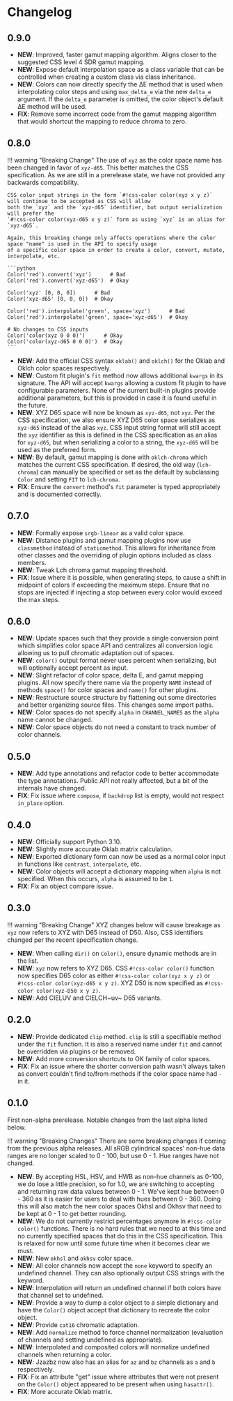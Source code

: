 # Changelog

## 0.9.0

- **NEW**: Improved, faster gamut mapping algorithm. Aligns closer to the suggested CSS level 4 SDR gamut mapping. 
- **NEW**: Expose default interpolation space as a class variable that can be controlled when creating a custom class
  via class inheritance.
- **NEW**: Colors can now directly specify the ∆E method that is used when interpolating color steps and using
  `max_delta_e` via the new `delta_e` argument. If the `delta_e` parameter is omitted, the color object's default ∆E
  method will be used.
- **FIX**: Remove some incorrect code from the gamut mapping algorithm that would shortcut the mapping to reduce chroma
  to zero.

## 0.8.0

!!! warning "Breaking Change"
    The use of `xyz` as the color space name has been changed in favor of `xyz-d65`. This better matches the CSS
    specification. As we are still in a prerelease state, we have not provided any backwards compatibility.

    CSS color input strings in the form `#!css-color color(xyz x y z)` will continue to be accepted as CSS will allow
    both the `xyz` and the `xyz-d65` identifier, but output serialization will prefer the
    `#!css-color color(xyz-d65 x y z)` form as using `xyz` is an alias for `xyz-d65`.

    Again, this breaking change only affects operations where the color space "name" is used in the API to specify usage
    of a specific color space in order to create a color, convert, mutate, interpolate, etc.

    ```python
    Color('red').convert('xyz')      # Bad
    Color('red').convert('xyz-d65')  # Okay

    Color('xyz' [0, 0, 0])      # Bad
    Color('xyz-d65' [0, 0, 0])  # Okay

    Color('red').interpolate('green', space='xyz')      # Bad
    Color('red').interpolate('green', space='xyz-d65')  # Okay

    # No changes to CSS inputs
    Color('color(xyz 0 0 0)')      # Okay
    Color('color(xyz-d65 0 0 0)')  # Okay
    ```

- **NEW**: Add the official CSS syntax `oklab()` and `oklch()` for the Oklab and Oklch color spaces respectively.
- **NEW**: Custom fit plugin's `fit` method now allows additional `kwargs` in its signature. The API will accept
  `kwargs` allowing a custom fit plugin to have configurable parameters. None of the current built-in plugins provide
  additional parameters, but this is provided in case it is found useful in the future.
- **NEW**: XYZ D65 space will now be known as `xyz-d65`, not `xyz`. Per the CSS specification, we also ensure XYZ D65
  color space serializes as `xyz-d65` instead of the alias `xyz`. CSS input string format will still accept the `xyz`
  identifier as this is defined in the CSS specification as an alias for `xyz-d65`, but when serializing a color to a
  string, the `xyz-d65` will be used as the preferred form.
- **NEW**: By default, gamut mapping is done with `oklch-chroma` which matches the current CSS specification. If
  desired, the old way (`lch-chroma`) can manually be specified or set as the default by subclassing `Color` and setting
  `FIT` to `lch-chroma`.
- **FIX**: Ensure the `convert` method's `fit` parameter is typed appropriately and is documented correctly.

## 0.7.0

- **NEW**: Formally expose `srgb-linear` as a valid color space.
- **NEW**: Distance plugins and gamut mapping plugins now use `classmethod` instead of `staticmethod`. This allows for
  inheritance from other classes and the overriding of plugin options included as class members.
- **NEW**: Tweak Lch chroma gamut mapping threshold.
- **FIX**: Issue where it is possible, when generating steps, to cause a shift in midpoint of colors if exceeding the
  maximum steps. Ensure that no stops are injected if injecting a stop between every color would exceed the max steps.

## 0.6.0

- **NEW**: Update spaces such that they provide a single conversion point which simplifies color space API and
  centralizes all conversion logic allowing us to pull chromatic adaptation out of spaces.
- **NEW**: `color()` output format never uses percent when serializing, but will optionally accept percent as input.
- **NEW**: Slight refactor of color space, delta E, and gamut mapping plugins. All now specify there name via the
  property `NAME` instead of methods `space()` for color spaces and `name()` for other plugins.
- **NEW**: Restructure source structure by flattening out some directories and better organizing source files. This
  changes some import paths.
- **NEW**: Color spaces do not specify `alpha` in `CHANNEL_NAMES` as the `alpha` name cannot be changed.
- **NEW**: Color space objects do not need a constant to track number of color channels.

## 0.5.0

- **NEW**: Add type annotations and refactor code to better accommodate the type annotations. Public API not really
  affected, but a bit of the internals have changed.
- **FIX**: Fix issue where `compose`, if `backdrop` list is empty, would not respect `in_place` option.

## 0.4.0

- **NEW**: Officially support Python 3.10.
- **NEW**: Slightly more accurate Oklab matrix calculation.
- **NEW**: Exported dictionary form can now be used as a normal color input in functions like `contrast`, `interpolate`,
  etc.
- **NEW**: Color objects will accept a dictionary mapping when `alpha` is not specified. When this occurs, `alpha` is
  assumed to be `1`.
- **FIX**: Fix an object compare issue.

## 0.3.0

!!! warning "Breaking Change"
    XYZ changes below will cause breakage as `xyz` now refers to XYZ with D65 instead of D50. Also, CSS identifiers
    changed per the recent specification change.

- **NEW**: When calling `dir()` on `Color()`, ensure dynamic methods are in the list.
- **NEW**: `xyz` now refers to XYZ D65. CSS `#!css-color color()` function now specifies D65 color as either
  `#!css-color color(xyz x y z)` or `#!css-color color(xyz-d65 x y z)`. XYZ D50 is now specified as
  `#!css-color color(xyz-D50 x y z)`.
- **NEW**: Add CIELUV and CIELCH~uv~ D65 variants.

## 0.2.0

- **NEW**: Provide dedicated `clip` method. `clip` is still a specifiable method under the `fit` function. It is also
  a reserved name under `fit` and cannot be overridden via plugins or be removed.
- **NEW**: Add more conversion shortcuts to OK family of color spaces.
- **FIX**: Fix an issue where the shorter conversion path wasn't always taken as convert couldn't find to/from methods
  if the color space name had `-` in it.

## 0.1.0

First non-alpha prerelease. Notable changes from the last alpha listed below.

!!! warning "Breaking Changes"
    There are some breaking changes if coming from the previous alpha releases. All sRGB cylindrical spaces' non-hue
    data ranges are no longer scaled to 0 - 100, but use 0 - 1. Hue ranges have not changed.

- **NEW**: By accepting HSL, HSV, and HWB as non-hue channels as 0-100, we do lose a little precision, so for 1.0, we
  are switching to accepting and returning raw data values between 0 - 1. We've kept hue between 0 - 360 as it is easier
  for users to deal with hues between 0 - 360. Doing this will also match the new color spaces Okhsl and Okhsv that
  need to be kept at 0 - 1 to get better rounding.
- **NEW**: We do not currently restrict percentages anymore in `#!css-color color()` functions. There is no hard rules
  that we need to at this time and no currently specified spaces that do this in the CSS specification. This is relaxed
  for now until some future time when it becomes clear we must.
- **NEW**: New `okhsl` and `okhsv` color space.
- **NEW**: All color channels now accept the `none` keyword to specify an undefined channel. They can also optionally
  output CSS strings with the keyword.
- **NEW**: Interpolation will return an undefined channel if both colors have that channel set to undefined.
- **NEW**: Provide a way to dump a color object to a simple dictionary and have the `Color()` object accept that
  dictionary to recreate the color object.
- **NEW**: Provide `cat16` chromatic adaptation.
- **NEW**: Add `normalize` method to force channel normalization (evaluation of channels and setting undefined as
  appropriate).
- **NEW**: Interpolated and composited colors will normalize undefined channels when returning a color.
- **NEW**: Jzazbz now also has an alias for `az` and `bz` channels as `a` and `b` respectively.
- **FIX**: Fix an attribute "get" issue where attributes that were not present on the `Color()` object appeared to be
  present when using `hasattr()`.
- **FIX**: More accurate Oklab matrix.
